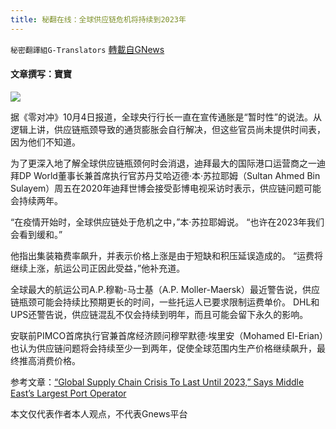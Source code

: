 ```yaml
---
title: 秘翻在线：全球供应链危机将持续到2023年
---
```

`秘密翻譯組G-Translators` [轉載自GNews](https://gnews.org/zh-hans/1576723/)

#### 文章撰写：寶寶

![](https://assets.gnews.org/wp-content/uploads/2021/10/Snipaste_2021-10-06_18-30-58.png)

据《零对冲》10月4日报道，全球央行行长一直在宣传通胀是“暂时性”的说法。从逻辑上讲，供应链瓶颈导致的通货膨胀会自行解决，但这些官员尚未提供时间表，因为他们不知道。

为了更深入地了解全球供应链瓶颈何时会消退，迪拜最大的国际港口运营商之一迪拜DP World董事长兼首席执行官苏丹艾哈迈德·本·苏拉耶姆（Sultan Ahmed Bin Sulayem）周五在2020年迪拜世博会接受彭博电视采访时表示，供应链问题可能会持续两年。

“在疫情开始时，全球供应链处于危机之中，”本·苏拉耶姆说。 “也许在2023年我们会看到缓和。”

他指出集装箱费率飙升，并表示价格上涨是由于短缺和积压延误造成的。 “运费将继续上涨，航运公司正因此受益，”他补充道。

全球最大的航运公司A.P.穆勒-马士基（A.P. Moller-Maersk）最近警告说，供应链瓶颈可能会持续比预期更长的时间，一些托运人已要求限制运费单价。 DHL和UPS还警告说，供应链混乱不仅会持续到明年，而且可能会留下永久的影响。

安联前PIMCO首席执行官兼首席经济顾问穆罕默德·埃里安（Mohamed El-Erian）也认为供应链问题将会持续至少一到两年，促使全球范围内生产价格继续飙升，最终推高消费价格。

参考文章：[“Global Supply Chain Crisis To Last Until 2023,” Says Middle East’s Largest Port Operator](https://www.zerohedge.com/commodities/global-supply-chain-crisis-last-until-2023-says-middle-easts-largest-port-operator)

本文仅代表作者本人观点，不代表Gnews平台
